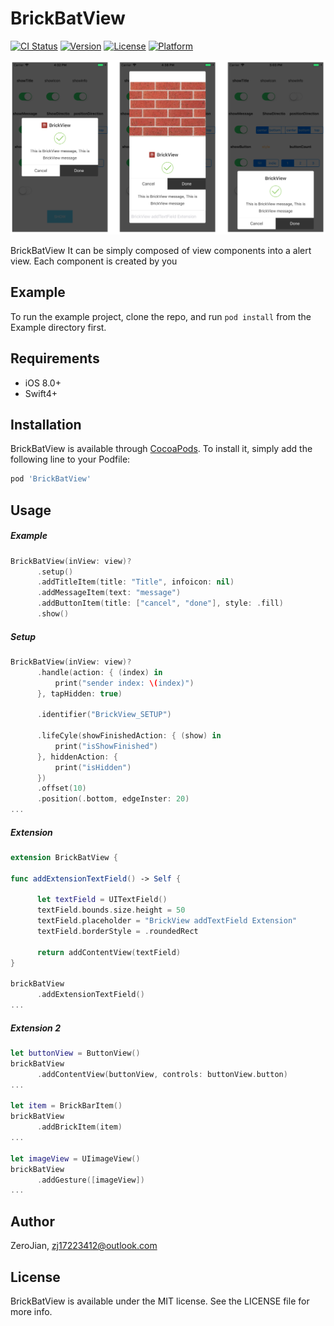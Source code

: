 # BrickBatView

[![CI Status](https://img.shields.io/travis/zerojian/BrickBatView.svg?style=flat)](https://travis-ci.org/zerojian/BrickBatView)
[![Version](https://img.shields.io/cocoapods/v/BrickBatView.svg?style=flat)](https://cocoapods.org/pods/BrickBatView)
[![License](https://img.shields.io/cocoapods/l/BrickBatView.svg?style=flat)](https://cocoapods.org/pods/BrickBatView)
[![Platform](https://img.shields.io/cocoapods/p/BrickBatView.svg?style=flat)](https://cocoapods.org/pods/BrickBatView)



![example](https://raw.githubusercontent.com/ZeroJian/BrickBatView/master/Assets/Example.png)

BrickBatView It can be simply composed of view components into a alert view. Each component is created by you

## Example

To run the example project, clone the repo, and run `pod install` from the Example directory first.

## Requirements

* iOS 8.0+
* Swift4+

## Installation

BrickBatView is available through [CocoaPods](https://cocoapods.org). To install
it, simply add the following line to your Podfile:

```ruby
pod 'BrickBatView'
```
## Usage



##### Example

```swift
BrickBatView(inView: view)?
      .setup()
      .addTitleItem(title: "Title", infoicon: nil)
      .addMessageItem(text: "message")
      .addButtonItem(title: ["cancel", "done"], style: .fill)
      .show()		

```

##### Setup

```swift
BrickBatView(inView: view)?
      .handle(action: { (index) in
          print("sender index: \(index)")
      }, tapHidden: true)

      .identifier("BrickView_SETUP")

      .lifeCyle(showFinishedAction: { (show) in
          print("isShowFinished")
      }, hiddenAction: {
          print("isHidden")
      })
      .offset(10)
      .position(.bottom, edgeInster: 20)
...
```

##### Extension

```swift
extension BrickBatView {

func addExtensionTextField() -> Self {

      let textField = UITextField()
      textField.bounds.size.height = 50
      textField.placeholder = "BrickView addTextField Extension"
      textField.borderStyle = .roundedRect

      return addContentView(textField)
}

brickBatView
      .addExtensionTextField()
...	
```

##### Extension 2

```swift
let buttonView = ButtonView()	
brickBatView
      .addContentView(buttonView, controls: buttonView.button)
...

let item = BrickBarItem()
brickBatView
      .addBrickItem(item)
...

let imageView = UIimageView()
brickBatView
      .addGesture([imageView])
...
```

## Author

ZeroJian, zj17223412@outlook.com

## License

BrickBatView is available under the MIT license. See the LICENSE file for more info.
